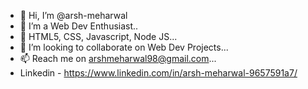 - 👋 Hi, I’m @arsh-meharwal
- 👀 I’m a Web Dev Enthusiast..
- 🌱 HTML5, CSS, Javascript, Node JS...
- 💞️ I’m looking to collaborate on Web Dev Projects...
- 📫 Reach me on arshmeharwal98@gmail.com...
- Linkedin - https://www.linkedin.com/in/arsh-meharwal-9657591a7/

<!---
meharwalarsh/meharwalarsh is a ✨ special ✨ repository because its `README.md` (this file) appears on your GitHub profile.
You can click the Preview link to take a look at your changes.
--->
